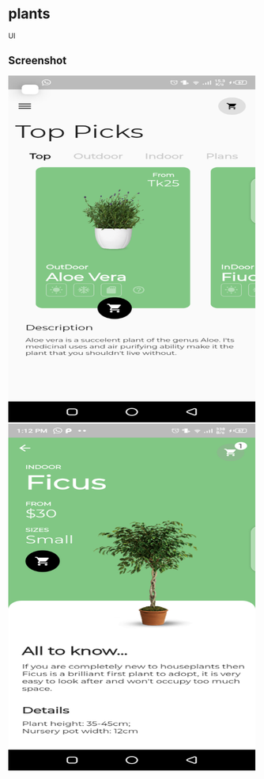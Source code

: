 # plants

UI

## Screenshot

<img src="./flutter_02.png" width="500" height="700"/>
<img src="./flutter_01.png" width="500" height="700"/>
